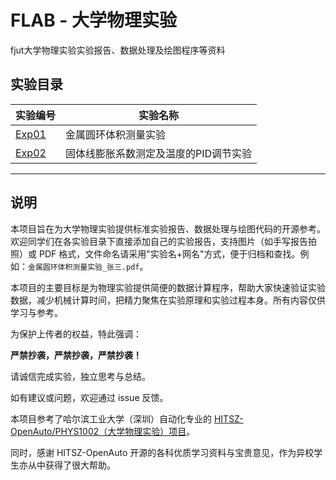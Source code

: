 # FLAB - 大学物理实验
fjut大学物理实验实验报告、数据处理及绘图程序等资料

## 实验目录

| 实验编号 | 实验名称                 |
|----------|--------------------------|
| [Exp01](./Exp01)    | 金属圆环体积测量实验     |
| [Exp02](./Exp02)    | 固体线膨胀系数测定及温度的PID调节实验     |
---

## 说明

本项目旨在为大学物理实验提供标准实验报告、数据处理与绘图代码的开源参考。欢迎同学们在各实验目录下直接添加自己的实验报告，支持图片（如手写报告拍照）或 PDF 格式，文件命名请采用"实验名+网名"方式，便于归档和查找。例如：`金属圆环体积测量实验_张三.pdf`。

本项目的主要目标是为物理实验提供简便的数据计算程序，帮助大家快速验证实验数据，减少机械计算时间，把精力聚焦在实验原理和实验过程本身。所有内容仅供学习与参考。

为保护上传者的权益，特此强调：

**严禁抄袭，严禁抄袭，严禁抄袭！**

请诚信完成实验，独立思考与总结。

如有建议或问题，欢迎通过 issue 反馈。

本项目参考了哈尔滨工业大学（深圳）自动化专业的 [HITSZ-OpenAuto/PHYS1002（大学物理实验）项目](https://github.com/HITSZ-OpenAuto/PHYS1002)。

同时，感谢 HITSZ-OpenAuto 开源的各科优质学习资料与宝贵意见，作为异校学生亦从中获得了很大帮助。

